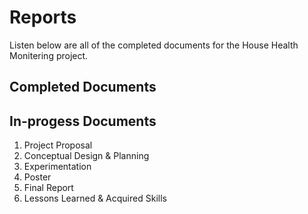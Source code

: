 Reports
=========================

Listen below are all of the completed documents for the House Health Monitering project.

## Completed Documents


## In-progess Documents
1. Project Proposal
2. Conceptual Design & Planning
3. Experimentation
4. Poster
5. Final Report
6. Lessons Learned & Acquired Skills
